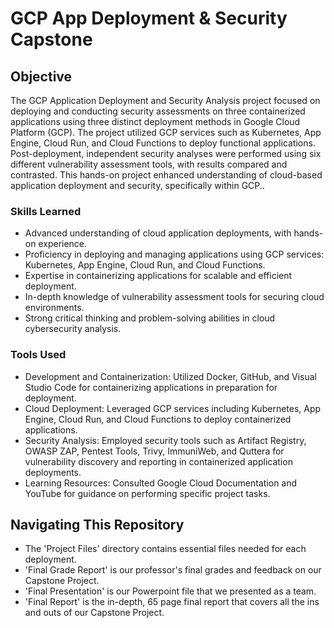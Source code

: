 # GCP App Deployment & Security Capstone

## Objective

The GCP Application Deployment and Security Analysis project focused on deploying and conducting security assessments on three containerized applications using three distinct deployment methods in Google Cloud Platform (GCP). The project utilized GCP services such as Kubernetes, App Engine, Cloud Run, and Cloud Functions to deploy functional applications. Post-deployment, independent security analyses were performed using six different vulnerability assessment tools, with results compared and contrasted. This hands-on project enhanced understanding of cloud-based application deployment and security, specifically within GCP..

### Skills Learned

- Advanced understanding of cloud application deployments, with hands-on experience.
- Proficiency in deploying and managing applications using GCP services: Kubernetes, App Engine, Cloud Run, and Cloud Functions.
- Expertise in containerizing applications for scalable and efficient deployment.
- In-depth knowledge of vulnerability assessment tools for securing cloud environments.
- Strong critical thinking and problem-solving abilities in cloud cybersecurity analysis.

### Tools Used

- Development and Containerization: Utilized Docker, GitHub, and Visual Studio Code for containerizing applications in preparation for deployment.
- Cloud Deployment: Leveraged GCP services including Kubernetes, App Engine, Cloud Run, and Cloud Functions to deploy containerized applications.
- Security Analysis: Employed security tools such as Artifact Registry, OWASP ZAP, Pentest Tools, Trivy, ImmuniWeb, and Quttera for vulnerability discovery and reporting in containerized application deployments.
- Learning Resources: Consulted Google Cloud Documentation and YouTube for guidance on performing specific project tasks.

## Navigating This Repository

- The 'Project Files' directory contains essential files needed for each deployment.
- 'Final Grade Report' is our professor's final grades and feedback on our Capstone Project.
- 'Final Presentation' is our Powerpoint file that we presented as a team.
- 'Final Report' is the in-depth, 65 page final report that covers all the ins and outs of our Capstone Project.

